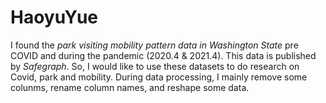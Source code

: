# HaoyuYue
I found the *park visiting mobility pattern data in Washington State* pre COVID and during the pandemic (2020.4 & 2021.4). This data is published by *Safegraph*. So, I would like to use these datasets to do research on Covid, park and mobility. During data processing, I mainly remove some colunms, rename column names, and reshape some data.
